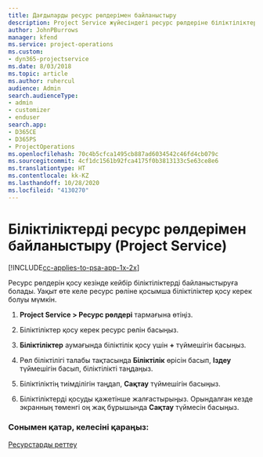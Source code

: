 ```yaml
---
title: Дағдыларды ресурс рөлдерімен байланыстыру
description: Project Service жүйесіндегі ресурс рөлдеріне біліктіліктерді байланыстыру жолы
author: JohnPBurrows
manager: kfend
ms.service: project-operations
ms.custom:
- dyn365-projectservice
ms.date: 8/03/2018
ms.topic: article
ms.author: ruhercul
audience: Admin
search.audienceType:
- admin
- customizer
- enduser
search.app:
- D365CE
- D365PS
- ProjectOperations
ms.openlocfilehash: 70c4b5cfca1495cb887ad6034542c46fd4cb079c
ms.sourcegitcommit: 4cf1dc1561b92fca4175f0b3813133c5e63ce8e6
ms.translationtype: HT
ms.contentlocale: kk-KZ
ms.lasthandoff: 10/28/2020
ms.locfileid: "4130270"
---
```

# <a name="associate-skills-with-resource-roles-project-service"></a>Біліктіліктерді ресурс рөлдерімен байланыстыру (Project Service)

[!INCLUDE[cc-applies-to-psa-app-1x-2x](../includes/cc-applies-to-psa-app-1x-2x.md)]

Ресурс рөлдерін қосу кезінде кейбір біліктіліктерді байланыстыруға болады. Уақыт өте келе ресурс рөліне қосымша біліктіліктер қосу керек болуы мүмкін.  
  
1.  **Project Service > Ресурс рөлдері** тармағына өтіңіз.  
  
2.  Біліктіліктер қосу керек ресурс рөлін басыңыз.  
  
3.  **Біліктіліктер** аумағында біліктілік қосу үшін **+** түймешігін басыңыз.  
  
4.  Рөл біліктілігі талабы тақтасында **Біліктілік** өрісін басып, **Іздеу** түймешігін басып, біліктілікті таңдаңыз.  
  
5.  Біліктіліктің тиімділігін таңдап, **Сақтау** түймешігін басыңыз.  
  
6.  Біліктіліктерді қосуды қажетінше жалғастырыңыз. Орындалған кезде экранның төменгі оң жақ бұрышында **Сақтау** түймесін басыңыз.  
  
### <a name="see-also"></a>Сонымен қатар, келесіні қараңыз:  
 [Ресурстарды реттеу](../psa/set-up-resources.md)
